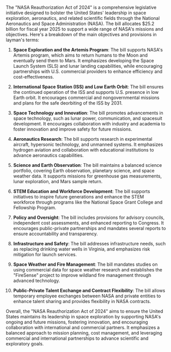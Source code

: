 The "NASA Reauthorization Act of 2024" is a comprehensive legislative initiative designed to bolster the United States' leadership in space exploration, aeronautics, and related scientific fields through the National Aeronautics and Space Administration (NASA). The bill allocates $25.2 billion for fiscal year 2025 to support a wide range of NASA's missions and objectives. Here's a breakdown of the main objectives and provisions in layman's terms:

1. **Space Exploration and the Artemis Program**: The bill supports NASA's Artemis program, which aims to return humans to the Moon and eventually send them to Mars. It emphasizes developing the Space Launch System (SLS) and lunar landing capabilities, while encouraging partnerships with U.S. commercial providers to enhance efficiency and cost-effectiveness.

2. **International Space Station (ISS) and Low Earth Orbit**: The bill ensures the continued operation of the ISS and supports U.S. presence in low Earth orbit. It encourages commercial and nongovernmental missions and plans for the safe deorbiting of the ISS by 2031.

3. **Space Technology and Innovation**: The bill promotes advancements in space technology, such as lunar power, communication, and spacesuit development. It encourages collaboration with industry and academia to foster innovation and improve safety for future missions.

4. **Aeronautics Research**: The bill supports research in experimental aircraft, hypersonic technology, and unmanned systems. It emphasizes hydrogen aviation and collaboration with educational institutions to advance aeronautics capabilities.

5. **Science and Earth Observation**: The bill maintains a balanced science portfolio, covering Earth observation, planetary science, and space weather data. It supports missions for greenhouse gas measurements, lunar exploration, and Mars sample return.

6. **STEM Education and Workforce Development**: The bill supports initiatives to inspire future generations and enhance the STEM workforce through programs like the National Space Grant College and Fellowship Program.

7. **Policy and Oversight**: The bill includes provisions for advisory councils, independent cost assessments, and enhanced reporting to Congress. It encourages public-private partnerships and mandates several reports to ensure accountability and transparency.

8. **Infrastructure and Safety**: The bill addresses infrastructure needs, such as replacing drinking water wells in Virginia, and emphasizes risk mitigation for launch services.

9. **Space Weather and Fire Management**: The bill mandates studies on using commercial data for space weather research and establishes the "FireSense" project to improve wildland fire management through advanced technology.

10. **Public-Private Talent Exchange and Contract Flexibility**: The bill allows temporary employee exchanges between NASA and private entities to enhance talent sharing and provides flexibility in NASA contracts.

Overall, the "NASA Reauthorization Act of 2024" aims to ensure the United States maintains its leadership in space exploration by supporting NASA's ongoing and future missions, fostering innovation, and encouraging collaboration with international and commercial partners. It emphasizes a balanced approach to mission planning, cost management, and leveraging commercial and international partnerships to advance scientific and exploratory goals.